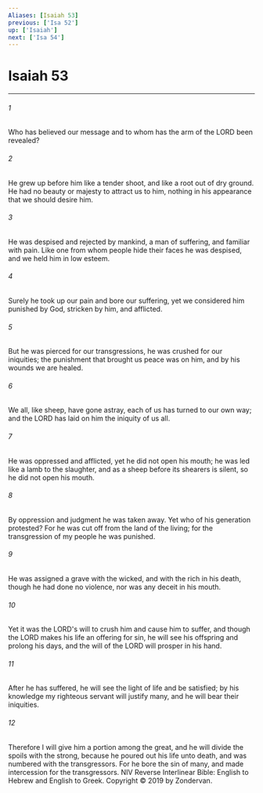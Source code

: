 ```yaml
---
Aliases: [Isaiah 53]
previous: ['Isa 52']
up: ['Isaiah']
next: ['Isa 54']
---
```

# Isaiah 53

***


###### 1 
Who has believed our message and to whom has the arm of the LORD been revealed? 

###### 2 
He grew up before him like a tender shoot, and like a root out of dry ground. He had no beauty or majesty to attract us to him, nothing in his appearance that we should desire him. 

###### 3 
He was despised and rejected by mankind, a man of suffering, and familiar with pain. Like one from whom people hide their faces he was despised, and we held him in low esteem. 

###### 4 
Surely he took up our pain and bore our suffering, yet we considered him punished by God, stricken by him, and afflicted. 

###### 5 
But he was pierced for our transgressions, he was crushed for our iniquities; the punishment that brought us peace was on him, and by his wounds we are healed. 

###### 6 
We all, like sheep, have gone astray, each of us has turned to our own way; and the LORD has laid on him the iniquity of us all. 

###### 7 
He was oppressed and afflicted, yet he did not open his mouth; he was led like a lamb to the slaughter, and as a sheep before its shearers is silent, so he did not open his mouth. 

###### 8 
By oppression and judgment he was taken away. Yet who of his generation protested? For he was cut off from the land of the living; for the transgression of my people he was punished. 

###### 9 
He was assigned a grave with the wicked, and with the rich in his death, though he had done no violence, nor was any deceit in his mouth. 

###### 10 
Yet it was the LORD's will to crush him and cause him to suffer, and though the LORD makes his life an offering for sin, he will see his offspring and prolong his days, and the will of the LORD will prosper in his hand. 

###### 11 
After he has suffered, he will see the light of life and be satisfied; by his knowledge my righteous servant will justify many, and he will bear their iniquities. 

###### 12 
Therefore I will give him a portion among the great, and he will divide the spoils with the strong, because he poured out his life unto death, and was numbered with the transgressors. For he bore the sin of many, and made intercession for the transgressors. NIV Reverse Interlinear Bible: English to Hebrew and English to Greek. Copyright © 2019 by Zondervan.
